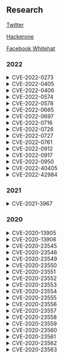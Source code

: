 ## Research
[Twitter](https://twitter.com/_nhiephon)

[Hackerone](https://hackerone.com/nhiephon)

[Facebook Whitehat](https://www.facebook.com/whitehat/profile/nhiephon.nat)

### 2022
<details><summary>CVE-2022-0273</summary>
<p>

https://cve.mitre.org/cgi-bin/cvename.cgi?name=CVE-2022-0273

</p>
</details>

<details><summary>CVE-2022-0405</summary>
<p>

https://cve.mitre.org/cgi-bin/cvename.cgi?name=CVE-2022-0405

</p>
</details>

<details><summary>CVE-2022-0406</summary>
<p>

https://cve.mitre.org/cgi-bin/cvename.cgi?name=CVE-2022-0406

</p>
</details>

<details><summary>CVE-2022-0574</summary>
<p>

https://cve.mitre.org/cgi-bin/cvename.cgi?name=CVE-2022-0574

</p>
</details>

<details><summary>CVE-2022-0578</summary>
<p>

https://cve.mitre.org/cgi-bin/cvename.cgi?name=CVE-2022-0578

</p>
</details>

<details><summary>CVE-2022-0665</summary>
<p>

https://cve.mitre.org/cgi-bin/cvename.cgi?name=CVE-2022-0665

</p>
</details>

<details><summary>CVE-2022-0697</summary>
<p>

https://cve.mitre.org/cgi-bin/cvename.cgi?name=CVE-2022-0697

</p>
</details>

<details><summary>CVE-2022-0716</summary>
<p>

https://cve.mitre.org/cgi-bin/cvename.cgi?name=CVE-2022-0716

</p>
</details>

<details><summary>CVE-2022-0726</summary>
<p>

https://cve.mitre.org/cgi-bin/cvename.cgi?name=CVE-2022-0726

</p>
</details>

<details><summary>CVE-2022-0727</summary>
<p>

https://cve.mitre.org/cgi-bin/cvename.cgi?name=CVE-2022-0727

</p>
</details>

<details><summary>CVE-2022-0761</summary>
<p>

https://cve.mitre.org/cgi-bin/cvename.cgi?name=CVE-2022-0761

</p>
</details>

<details><summary>CVE-2022-0912</summary>
<p>

https://cve.mitre.org/cgi-bin/cvename.cgi?name=CVE-2022-0912

</p>
</details>

<details><summary>CVE-2022-0917</summary>
<p>

https://cve.mitre.org/cgi-bin/cvename.cgi?name=CVE-2022-0917

</p>
</details>

<details><summary>CVE-2022-0950</summary>
<p>

https://cve.mitre.org/cgi-bin/cvename.cgi?name=CVE-2022-0950

</p>
</details>

<details><summary>CVE-2022-40405</summary>
<p>

#### [Description]
WoWonder Social Network Platform v4.1.2 was discovered to contain a SQL injection vulnerability via the offset parameter at requests.php?f=load-my-blogs.
#### [Vulnerability Type]
SQL Injection
#### [Vendor of Product]
WoWonder (www.wowonder.com)
#### [Affected Product Code Base]
WoWonder Social Network Platform - 4.1.2
#### [Affected Component]
target.website/requests.php?f=load-my-blogs&offset=inject_here
#### [Attack Type]
Remote
#### [Impact Information Disclosure]
True
#### [Attack Vectors]
Remote attackers can gain access to the database by exploiting a request to "requests.php?f=load-my-blogs" via "offset" parameter.
#### [Reference]
https://github.com/nhiephon/Research \
https://www.wowonder.com
#### [Discoverer]
NXQ, nhiephon from NCSC of Vietnam

</p>
</details>

<details><summary>CVE-2022-42984</summary>
<p>

#### [Description]
WoWonder Social Network Platform 4.1.4 was discovered to contain a SQL injection vulnerability via the offset parameter at requests.php?f=search&s=recipients.
#### [Vulnerability Type]
SQL Injection
#### [Vendor of Product]
WoWonder (www.wowonder.com)
#### [Affected Product Code Base]
WoWonder Social Network Platform - 4.1.4
#### [Affected Component]
target.website/requests.php?f=search&s=recipients&query=inject_here
#### [Attack Type]
Remote
#### [Impact Denial of Service]
True
#### [Impact Information Disclosure]
True
#### [Attack Vectors]
Remote attackers can gain access to the database by exploiting a request to "requests.php?f=search&s=recipients" via "query" parameter.
#### [Reference]
https://github.com/nhiephon/Research \
https://www.wowonder.com
#### [Discoverer]
NXQ, nhiephon from NCSC of Vietnam

</p>
</details>

### 2021
<details><summary>CVE-2021-3967</summary>
<p>

https://cve.mitre.org/cgi-bin/cvename.cgi?name=CVE-2021-3967

</p>
</details>

### 2020
<details><summary>CVE-2020-13905</summary>
<p>

#### [Description]
IrfanView 4.54 allows a user-mode write access violation starting at FORMATS!GetPlugInInfo+0x0000000000038ed4.
#### [Additional Information]
Vendor fixed the error in the plugin. Please read "https://www.irfanview.com/plugins.htm"
#### [VulnerabilityType Other]
User mode write access violations
#### [Vendor of Product]
Irfanview
#### [Affected Product Code Base]
IrFanView 32-bit - 4.54
#### [Affected Component]
Plugin Formats.dll read file hdr. FORMATS!GetPlugInInfo+0x38ed4: 1006f044 8806 mov byte ptr [esi],al ds:002b:0af8f000=??
#### [Attack Type]
Local
#### [CVE Impact Other]
User mode write access violations
#### [Attack Vectors]
To exploit vulnerability, someone must open a crafted HDR file.
#### [Reference]
https://github.com/nhiephon/Research/blob/master/README.md \
https://www.irfanview.com/plugins.htm
#### [Discoverer]
Nguyễn Quang and Lưu Minh Trí from NCSC of Vietnam

</p>
</details>

<details><summary>CVE-2020-13906</summary>
<p>

#### [Description]
IrfanView 4.54 allows a user-mode write access violation starting at FORMATS!GetPlugInInfo+0x0000000000038eb7.
#### [Additional Information]
Vendor fixed the error in the plugin. Please read "https://www.irfanview.com/plugins.htm"
#### [VulnerabilityType Other]
User mode write access violations
#### [Vendor of Product]
Irfanview
#### [Affected Product Code Base]
IrFanView 32-bit - 4.54
#### [Affected Component]
Plugin Formats.dll read file hdr. FORMATS!GetPlugInInfo+0x38eb7: 1006f027 8806 mov byte ptr [esi],al ds:002b:0af4f000=??
#### [Attack Type]
Local
#### [CVE Impact Other]
User mode write access violations
#### [Attack Vectors]
To exploit vulnerability, someone must open a crafted HDR file.
#### [Reference]
https://github.com/nhiephon/Research/blob/master/README.md \
https://www.irfanview.com/plugins.htm
#### [Discoverer]
TuanDA, HiepHV from NCSC of Vietnam

</p>
</details>

<details><summary>CVE-2020-23545</summary>
<p>

#### [Description]
IrfanView 4.54 allows a user-mode write access violation starting at FORMATS!ReadXPM_W+0x0000000000000531.
#### [Additional Information]
Vendor fixed the error in the plugin. Please read "https://www.irfanview.com/plugins.htm"
#### [VulnerabilityType Other]
User mode write access violations
#### [Vendor of Product]
Irfanview
#### [Affected Product Code Base]
IrFanView 32-bit - 4.54
#### [Affected Component]
Plugin Formats.dll read file xpm. FORMATS!ReadXPM_W+0x531: 10003991 880429 mov byte ptr [ecx+ebp],al ds:002b:0f7ff000=??
#### [Attack Type]
Local
#### [CVE Impact Other]
User mode write access violations
#### [Attack Vectors]
To exploit vulnerability, someone must open a crafted XPM file.
#### [Reference]
https://github.com/nhiephon/Research/blob/master/README.md \
https://www.irfanview.com/plugins.htm
#### [Discoverer]
NXQ from NCSC of Vietnam

</p>
</details>

<details><summary>CVE-2020-23546</summary>
<p>

### [Description]
IrfanView 4.54 allows attackers to cause a denial of service or possibly other unspecified impacts via a crafted XBM file, related to a "Data from Faulting Address is used as one or more arguments in a subsequent Function Call starting at FORMATS!ReadMosaic+0x0000000000000981.
#### [Additional Information]
Vendor fixed the error in the plugin. Please read "https://www.irfanview.com/plugins.htm"
#### [VulnerabilityType Other]
The data from the faulting address is later used to a function call
#### [Vendor of Product]
Irfanview
#### [Affected Product Code Base]
IrfanView 32-bit - 4.54
#### [Affected Component]
Plugin Formats.dll read file xbm. FORMATS!ReadMosaic+0x981: 10003171 8a91e8110d10 mov dl,byte ptr FORMATS!GetPlugInInfo+0x9b0b8  ds:002b:dcd9deb4=??
#### [Attack Type]
Local
#### [CVE Impact Other]
User mode write access violations
#### [Attack Vectors]
To exploit vulnerability, someone must open a crafted XBM file.
#### [Reference]
https://github.com/nhiephon/Research/blob/master/README.md \
https://www.irfanview.com/plugins.htm
#### [Discoverer]
NXQ from NCSC of Vietnam

</p>
</details>

<details><summary>CVE-2020-23549</summary>
<p>

#### [Description]
IrfanView 4.54 allows attackers to cause a denial of service or possibly other unspecified impacts via a crafted .cr2 file, related to a "Data from Faulting Address controls Branch Selection starting at FORMATS!GetPlugInInfo+0x00000000000047f6".
#### [Additional Information]
Vendor fixed the error in the plugin. Please read "https://www.irfanview.com/plugins.htm"
#### [VulnerabilityType Other]
Denial Of Service, Overflow
#### [Vendor of Product]
Irfanview
#### [Affected Product Code Base]
IrFanView 32-bit - 4.54
#### [Affected Component]
FORMATS!GetPlugInInfo+0x47f6: 10039416 8b0a mov ecx, dword ptr [edx] ds:002b:48663000=????????
#### [Attack Type]
Local
#### [CVE Impact Other]
Denial of Service
#### [Attack Vectors]
To exploit vulnerability, someone must open a crafted CR2 file.
#### [Reference]
https://github.com/nhiephon/Research/blob/master/README.md \
https://www.irfanview.com/plugins.htm
#### [Discoverer]
NPD from NCSC of Vietnam

</p>
</details>

<details><summary>CVE-2020-23550</summary>
<p>

#### [Description]
IrfanView 4.54 allows a user-mode write access violation starting at FORMATS!GetPlugInInfo+0x0000000000007e82.
#### [Additional Information]
Vendor fixed the error in the plugin. Please read "https://www.irfanview.com/plugins.htm"
#### [VulnerabilityType Other]
User mode write access violations
#### [Vendor of Product]
Irfanview
#### [Affected Product Code Base]
Irfanview 32-bit - 4.54
#### [Affected Component]
Plugin Formats.dll read file dds. FORMATS!GetPlugInInfo+0x7e82: 1003cb12 8807  mov byte ptr [edi], al  ds:002b:0ae3d000=??
#### [Attack Type]
Local
#### [CVE Impact Other]
User mode write access violations
#### [Attack Vectors]
To exploit vulnerability, someone must open a crafted DDS file.
#### [Reference]
https://github.com/nhiephon/Research \
https://www.irfanview.com/plugins.htm
#### [Discoverer]
nhiephon from NCSC of Vietnam

</p>
</details>

<details><summary>CVE-2020-23551</summary>
<p>

#### [Description]
IrfanView 4.54 allows a user-mode write access violation starting at FORMATS!GetPlugInInfo+0x0000000000007e30.
#### [Additional Information]
Vendor fixed the error in the plugin. Please read "https://www.irfanview.com/plugins.htm"
#### [VulnerabilityType Other]
User mode write access violations
#### [Vendor of Product]
Irfanview
#### [Affected Product Code Base]
Irfanview 32-bit - 4.54
#### [Affected Component]
Plugin Formats.dll read file dds. FORMATS!GetPlugInInfo+0x7e30: 1003cac0 89448ffc  mov dword ptr [edi+ecx*4-4], eax ds:002b:0af2d000=????????
#### [Attack Type]
Local
#### [CVE Impact Other]
User mode write access violations
#### [Attack Vectors]
To exploit vulnerability, someone must open a crafted DDS file.
#### [Reference]
https://github.com/nhiephon/Research \
https://www.irfanview.com/plugins.htm
#### [Discoverer]
nhiephon from NCSC of Vietnam

</p>
</details>

<details><summary>CVE-2020-23552</summary>
<p>

#### [Description]
IrfanView 4.54 allows a user-mode write access violation starting at FORMATS!GetPlugInInfo+0x0000000000007e62.
#### [Additional Information]
Vendor fixed the error in the plugin. Please read "https://www.irfanview.com/plugins.htm"
#### [VulnerabilityType Other]
User mode write access violations
#### [Vendor of Product]
Irfanview
#### [Affected Product Code Base]
Irfanview 32-bit - 4.54
#### [Affected Component]
Plugin Formats.dll read file dds. FORMATS!GetPlugInInfo+0x7e62: 1003caf2 8807  mov byte ptr [edi], al  ds:002b:0aebd000=??
#### [Attack Type]
Local
#### [CVE Impact Other]
User mode write access violations
#### [Attack Vectors]
To exploit vulnerability, someone must open a crafted DDS file.
#### [Reference]
https://github.com/nhiephon/Research \
https://www.irfanview.com/plugins.htm
#### [Discoverer]
nhiephon from NCSC of Vietnam

</p>
</details>

<details><summary>CVE-2020-23553</summary>
<p>

#### [Description]
IrfanView 4.54 allows a user-mode write access violation starting at FORMATS!GetPlugInInfo+0x0000000000007d33.
#### [Additional Information]
Vendor fixed the error in the plugin. Please read "https://www.irfanview.com/plugins.htm"
#### [VulnerabilityType Other]
User mode write access violations
#### [Vendor of Product]
Irfanview
#### [Affected Product Code Base]
Irfanview 32-bit - 4.54
#### [Affected Component]
Plugin Formats.dll read file dds. FORMATS!GetPlugInInfo+0x7d33: 1003c9c3 f3a5 rep movs dword ptr es:[edi], dword ptr [esi]
#### [Attack Type]
Local
#### [CVE Impact Other]
User mode write access violations
#### [Attack Vectors]
To exploit vulnerability, someone must open a crafted DDS file.
#### [Reference]
https://github.com/nhiephon/Research \
https://www.irfanview.com/plugins.htm
#### [Discoverer]
nhiephon from NCSC of Vietnam

</p>
</details>

<details><summary>CVE-2020-23554</summary>
<p>

#### [Description]
IrfanView 4.54 allows a user-mode write access violation starting at FORMATS!GetPlugInInfo+0x0000000000007e20.
#### [Additional Information]
Vendor fixed the error in the plugin. Please read "https://www.irfanview.com/plugins.htm"
#### [VulnerabilityType Other]
User mode write access violations
#### [Vendor of Product]
Irfanview
#### [Affected Product Code Base]
Irfanview 32-bit - 4.54
#### [Affected Component]
Plugin Formats.dll read file dds. FORMATS!GetPlugInInfo+0x7e20: 1003cab0 89448ff4  mov dword ptr [edi+ecx*4-0Ch], eax  ds:002b:0af1d000=????????
#### [Attack Type]
Local
#### [CVE Impact Other]
User mode write access violations
#### [Attack Vectors]
To exploit vulnerability, someone must open a crafted DDS file.
#### [Reference]
https://github.com/nhiephon/Research \
https://www.irfanview.com/plugins.htm
#### [Discoverer]
nhiephon from NCSC of Vietnam

</p>
</details>

<details><summary>CVE-2020-23555</summary>
<p>

#### [Description]
IrfanView 4.54 allows a user-mode write access violation starting at FORMATS!GetPlugInInfo+0x0000000000007e6e.
#### [Additional Information]
Vendor fixed the error in the plugin. Please read "https://www.irfanview.com/plugins.htm"
#### [VulnerabilityType Other]
User mode write access violations
#### [Vendor of Product]
Irfanview
#### [Affected Product Code Base]
Irfanview 32-bit - 4.54
#### [Affected Component]
Plugin Formats.dll read file dds. FORMATS!GetPlugInInfo+0x7e6e: 1003cafe 8807  mov byte ptr [edi], al  ds:002b:0b03d000=??
#### [Attack Type]
Local
#### [CVE Impact Other]
User mode write access violations
#### [Attack Vectors]
To exploit vulnerability, someone must open a crafted DDS file.
#### [Reference]
https://github.com/nhiephon/Research \
https://www.irfanview.com/plugins.htm
#### [Discoverer]
nhiephon from NCSC of Vietnam

</p>
</details>

<details><summary>CVE-2020-23556</summary>
<p>

#### [Description]
IrfanView 4.54 allows a user-mode write access violation starting at FORMATS!GetPlugInInfo+0x0000000000007e28.
#### [Additional Information]
Vendor fixed the error in the plugin. Please read "https://www.irfanview.com/plugins.htm"
#### [VulnerabilityType Other]
User mode write access violations
#### [Vendor of Product]
Irfanview
#### [Affected Product Code Base]
Irfanview 32-bit - 4.54
#### [Affected Component]
Plugin Formats.dll read file dds. FORMATS!GetPlugInInfo+0x7e28: 1003cab8 89448ff8  mov dword ptr [edi+ecx*4-8], eax ds:002b:0b0cd000=????????
#### [Attack Type]
Local
#### [CVE Impact Other]
User mode write access violations
#### [Attack Vectors]
To exploit vulnerability, someone must open a crafted DDS file.
#### [Reference]
https://github.com/nhiephon/Research \
https://www.irfanview.com/plugins.htm
#### [Discoverer]
nhiephon from NCSC of Vietnam

</p>
</details>

<details><summary>CVE-2020-23557</summary>
<p>

#### [Description]
IrfanView 4.54 allows a user-mode write access violation starting at FORMATS!ShowPlugInSaveOptions_W+0x000000000000755d.
#### [Additional Information]
Vendor fixed the error in the plugin. Please read "https://www.irfanview.com/plugins.htm"
#### [VulnerabilityType Other]
User mode write access violations
#### [Vendor of Product]
Irfanview
#### [Affected Product Code Base]
IrfanView 32-bit - 4.54
#### [Affected Component]
Plugin Formats.dll version 4.55.4 read file DCR. FORMATS!ShowPlugInSaveOptions_W+0x755d: 10012eed 66891471        mov     word ptr [ecx+esi*2],dx  ds:002b:0b0a1000=????
#### [Attack Type]
Local
#### [CVE Impact Other]
User mode write access violations
#### [Attack Vectors]
To exploit vulnerability, someone must open a crafted DCR file.
#### [Reference]
https://github.com/nhiephon/Research \
https://www.irfanview.com/plugins.htm
#### [Discoverer]
nhiephon from NCSC of Vietnam

</p>
</details>

<details><summary>CVE-2020-23558</summary>
<p>

#### [Description]
IrfanView 4.54 allows a user-mode write access violation starting at FORMATS!ShowPlugInSaveOptions_W+0x0000000000007f4b.
#### [Additional Information]
Vendor fixed the error in the plugin. Please read "https://www.irfanview.com/plugins.htm"
#### [VulnerabilityType Other]
User mode write access violations
#### [Vendor of Product]
Irfanview
#### [Affected Product Code Base]
IrfanView 32-bit - 4.54
#### [Affected Component]
Plugin Formats.dll version 4.55.4 read file DCR. FORMATS!ShowPlugInSaveOptions_W+0x7f4b: 100138db 66890c47        mov     word ptr [edi+eax*2],cx  ds:002b:1bc44e40=????
#### [Attack Type]
Local
#### [CVE Impact Other]
User mode write access violations
#### [Attack Vectors]
To exploit vulnerability, someone must open a crafted DCR file.
#### [Reference]
https://github.com/nhiephon/Research \
https://www.irfanview.com/plugins.htm
#### [Discoverer]
nhiephon from NCSC of Vietnam

</p>
</details>

<details><summary>CVE-2020-23559</summary>
<p>

#### [Description]
IrfanView 4.54 allows a user-mode write access violation starting at FORMATS!ShowPlugInSaveOptions_W+0x0000000000007d7f.
#### [Additional Information]
Vendor fixed the error in the plugin. Please read "https://www.irfanview.com/plugins.htm"
#### [VulnerabilityType Other]
User mode write access violations
#### [Vendor of Product]
Irfanview
#### [Affected Product Code Base]
IrfanView 32-bit - 4.54
#### [Affected Component]
Plugin Formats.dll version 4.55.4 read file DCR. FORMATS!ShowPlugInSaveOptions_W+0x7d7f: 1001370f 66891443 mov word ptr [ebx+eax*2],dx  ds:002b:0b0e1000=????
#### [Attack Type]
Local
#### [CVE Impact Other]
User mode write access violations
#### [Attack Vectors]
To exploit vulnerability, someone must open a crafted DCR file.
#### [Reference]
https://github.com/nhiephon/Research \
https://www.irfanview.com/plugins.htm
#### [Discoverer]
nhiephon from NCSC of Vietnam

</p>
</details>

<details><summary>CVE-2020-23560</summary>
<p>

#### [Description]
IrfanView 4.54 allows a user-mode write access violation starting at FORMATS!ShowPlugInSaveOptions_W+0x000000000001bcab.
#### [VulnerabilityType Other]
User mode write access violations
#### [Vendor of Product]
Irfanview
#### [Affected Product Code Base]
IrfanView 32-bit - 4.54
#### [Affected Component]
Plugin Formats.dll version 4.55.4 read file DCR. FORMATS!ShowPlugInSaveOptions_W+0x1bcab: 1002763b 6689047e        mov     word ptr [esi+edi*2],ax  ds:002b:4642d000=????
#### [Attack Type]
Local
#### [CVE Impact Other]
User mode write access violations
#### [Attack Vectors]
To exploit vulnerability, someone must open a crafted DCR file.
#### [Reference]
https://github.com/nhiephon/Research \
https://www.irfanview.com/plugins.htm
#### [Discoverer]
nhiephon from NCSC of Vietnam

</p>
</details>

<details><summary>CVE-2020-23561</summary>
<p>

#### [Description]
IrfanView 4.54 allows a user-mode write access violation starting at FORMATS!ShowPlugInSaveOptions_W+0x0000000000005722.
#### [VulnerabilityType Other]
User mode write access violations
#### [Vendor of Product]
Irfanview
#### [Affected Product Code Base]
IrfanView 32-bit - 4.54
#### [Affected Component]
Plugin Formats.dll version 4.55.4 read file DCR. FORMATS!ShowPlugInSaveOptions_W+0x5722: 100110b2 6689044a        mov     word ptr [edx+ecx*2],ax  ds:002b:0b0a1000=????
#### [Attack Type]
Local
#### [CVE Impact Other]
User mode write access violations
#### [Attack Vectors]
To exploit vulnerability, someone must open a crafted DCR file.
#### [Reference]
https://github.com/nhiephon/Research \
https://www.irfanview.com/plugins.htm
#### [Discoverer]
SPT from NCSC of Vietnam

</p>
</details>

<details><summary>CVE-2020-23562</summary>
<p>

#### [Description]
IrfanView 4.54 allows a user-mode write access violation starting at FORMATS!ShowPlugInSaveOptions_W+0x000000000000aefe.
#### [VulnerabilityType Other]
User mode write access violations
#### [Vendor of Product]
Irfanview
#### [Affected Product Code Base]
IrfanView 32-bit - 4.54
#### [Affected Component]
Plugin Formats.dll version 4.55.4 read file DCR. FORMATS!ShowPlugInSaveOptions_W+0xaefe: 1001688e d918            fstp    dword ptr [eax]      ds:002b:00000000=????????
#### [Attack Type]
Local
#### [CVE Impact Other]
User mode write access violations
#### [Attack Vectors]
To exploit vulnerability, someone must open a crafted DCR file.
#### [Reference]
https://github.com/nhiephon/Research \
https://www.irfanview.com/plugins.htm
#### [Discoverer]
HuyenNT, KetDV from NCSC of Vietnam

</p>
</details>

<details><summary>CVE-2020-23563</summary>
<p>

#### [Description]
IrfanView 4.54 allows a user-mode write access violation starting at FORMATS!ShowPlugInSaveOptions_W+0x0000000000002cba.
#### [VulnerabilityType Other]
User mode write access violations
#### [Vendor of Product]
Irfanview
#### [Affected Product Code Base]
IrfanView 32-bit - 4.54
#### [Affected Component]
Plugin Formats.dll version 4.55.4 read file DCR. FORMATS!ShowPlugInSaveOptions_W+0x2cba: 1000e64a 6689044a        mov     word ptr [edx+ecx*2],ax  ds:002b:0b091000=????
#### [Attack Type]
Local
#### [CVE Impact Other]
User mode write access violations
#### [Attack Vectors]
To exploit vulnerability, someone must open a crafted DCR file.
#### [Reference]
https://github.com/nhiephon/Research \
https://www.irfanview.com/plugins.htm
#### [Discoverer]
LuongNP, ChienTD from NCSC of Vietnam

</p>
</details>
